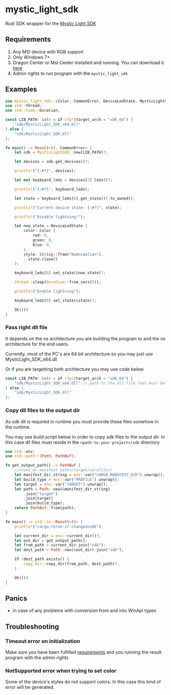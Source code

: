 # mystic_light_sdk

Rust SDK wrapper for the [Mystic Light SDK](https://www.msi.com/Landing/mystic-light-rgb-gaming-pc/download)

## Requirements

1. Any MSI device with RGB support
1. Only Windows 7+
1. Dragon Center or Msi Center installed and running. You can download it [here](https://www.msi.com/Landing/mystic-light-rgb-gaming-pc/download)
1. Admin rights to run program with the `mystic_light_sdk`

## Examples

```rust
use mystic_light_sdk::{Color, CommonError, DeviceLedState, MysticLightSDK};
use std::thread;
use std::time::Duration;

const LIB_PATH: &str = if cfg!(target_arch = "x86_64") {
    "sdk/MysticLight_SDK_x64.dll"
} else {
    "sdk/MysticLight_SDK.dll"
};

fn main() -> Result<(), CommonError> {
    let sdk = MysticLightSDK::new(LIB_PATH)?;

    let devices = sdk.get_devices()?;

    println!("{:#?}", devices);

    let mut keyboard_leds = devices[2].leds()?;

    println!("{:#?}", keyboard_leds);

    let state = keyboard_leds[0].get_state()?.to_owned();

    println!("Current device state: {:#?}", state);

    println!("Disable lightning!");

    let new_state = DeviceLedState {
        color: Color {
            red: 0,
            green: 0,
            blue: 0,
        },
        style: String::from("NoAnimation"),
        ..state.clone()
    };

    keyboard_leds[0].set_state(&new_state)?;

    thread::sleep(Duration::from_secs(5));

    println!("Enable lightning");

    keyboard_leds[0].set_state(&state)?;

    Ok(())
}
```

### Pass right dll file

It depends on the os architecture you are building the program to and the os architecture for the end users.

Currently, most of the PC's are 64 bit architecture so you may just use MysticLight_SDK_x64.dll

Or if you are targetting both architecture you may use code below

```rust
const LIB_PATH: &str = if cfg!(target_arch = "x86_64") {
    "sdk/MysticLight_SDK_x64.dll" // path to the dll file that must be available in runtime
} else {
    "sdk/MysticLight_SDK.dll"
};
```

### Copy dll files to the output dir

As sdk dll is required in runtime you must provide these files somehow in the runtime.

You may use build script below in order to copy sdk files to the output dir. In this case dll files must reside in the `<path-to-your-project>/sdk` directory

```rust
use std::env;
use std::path::{Path, PathBuf};

fn get_output_path() -> PathBuf {
    //<root or manifest path>/target/<profile>/
    let manifest_dir_string = env::var("CARGO_MANIFEST_DIR").unwrap();
    let build_type = env::var("PROFILE").unwrap();
    let target = env::var("TARGET").unwrap();
    let path = Path::new(&manifest_dir_string)
        .join("target")
        .join(target)
        .join(build_type);
    return PathBuf::from(path);
}

fn main() -> std::io::Result<()> {
    println!("cargo:rerun-if-changed=sdk");

    let current_dir = env::current_dir()?;
    let out_dir = get_output_path();
    let from_path = current_dir.join("sdk");
    let dest_path = Path::new(&out_dir).join("sdk");

    if !dest_path.exists() {
        copy_dir::copy_dir(from_path, dest_path)?;
    }

    Ok(())
}
```

## Panics

- in case of any problems with conversion from and into WinApi types

## Troubleshooting

### Timeout error on initialization

Make sure you have been fulfilled [requirements](#requirements) and you running the result program with the admin rights

### NotSupported error when trying to set color

Some of the device's styles do not support colors. In this case this kind of error will be generated.

